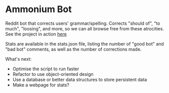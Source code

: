 # Ammonium Bot
Reddit bot that corrects users' grammar/spelling.
Corrects "should of", "to much", "loosing", and more, so we can all browse free from these atrocities.
See the project in action [here](https://www.reddit.com/user/ammonium_bot)

Stats are available in the stats.json file, listing the number of "good bot" and "bad bot" comments, as well as the number of corrections made.

What's next:
- Optimise the script to run faster
- Refactor to use object-oriented design
- Use a database or better data structures to store persistent data
- Make a webpage for stats?
